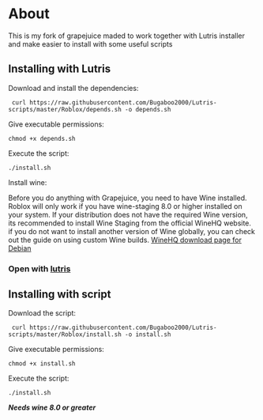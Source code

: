 # About

This is my fork of grapejuice maded to work together with Lutris installer and make easier to install with some useful scripts 

 ## Installing with Lutris

 Download and install the dependencies:

~~~
 curl https://raw.githubusercontent.com/Bugaboo2000/Lutris-scripts/master/Roblox/depends.sh -o depends.sh
~~~

Give executable permissions:

~~~
chmod +x depends.sh
~~~

Execute the script:

~~~
./install.sh
~~~

Install wine:

Before you do anything with Grapejuice, you need to have Wine installed. Roblox will only work if you have wine-staging 8.0 or higher installed on your system. If your distribution does not have the required Wine version, its recommended to install Wine Staging from the official WineHQ website. if you do not want to install another version of Wine globally, you can check out the guide on using custom Wine builds.
[WineHQ download page for Debian](https://wiki.winehq.org/Debian)

### Open with [lutris](lutris:roblox-grapejuice)

## Installing with script


 Download the script:

~~~
 curl https://raw.githubusercontent.com/Bugaboo2000/Lutris-scripts/master/Roblox/install.sh -o install.sh
~~~

Give executable permissions:

~~~
chmod +x install.sh
~~~

Execute the script:

~~~
./install.sh
~~~

***Needs wine 8.0 or greater***